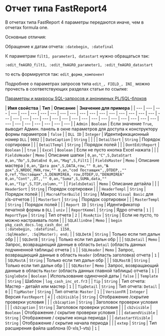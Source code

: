 # Отчет типа FastReport4

  
В отчетах типа FastReport 4 параметры передаются иначе, чем в отчетах formula one.

Основные отличия:

Обращение к датам отчета:   `:datebegin, :datefinal`

К параметрам `filt1, parameter1, datastart` нужно обращаться так:

`:edit_fmAGRO_filt1, :edit_fmAGRO_parameter1, :edit_fmAGRO_datastart`

то есть формируется так:  `edit_форма_компонент`

Подробнее о параметрах запросов типа `edit_, FIELD_, INI_` можно прочесть в соответствующих разделах статьи по ссылке:

[Параметры и макросы SQL-запросов и анонимных PL/SQL-блоков](https://bsoft.gitbook.io/wiki/razrabotka/obekty-oracle/parametry-i-makrosy-sql-zaprosov)

| **Имя свойства** | **Тип** | **Описание** | **Значение для примера** |
| --- | --- | --- | --- | --- | --- | --- | --- | --- | --- | --- | --- | --- | --- | --- | --- | --- | --- | --- | --- | --- | --- | --- | --- | --- | --- | --- | --- | --- | --- | --- | --- | --- | --- | --- | --- | --- | --- | --- | --- | --- |
| `Admin` | `Boolean` | Если значение `True`, выводит Админ. панель в окне параметров для доступа к конструктору формы параметров | `false` |
| `DLL ID` | `Integer` | Идентификационный номер `DLL` | `9002` |
| `DateCaption` | `String` |   |   |
| `DetailSort` | `String` | Порядок сортировки |   |
| `DetailTempl` | `String` | Порядок полей |   |
| `DontEditReport` | `Boolean` |   | `true` |
| `Excel` | `Boolean` | Если не пусто кнопка Excel нажата |   |
| `FieldsHeader` | `Memo` | Описание шапки | `0,an,"С",S,DataStart 0,an,"По",S,DataEnd 0,an,"Mag",S,Filt1` |
| `FieldsMaster` | `Memo` | Описание мастера | `0,an,"Дата док",S,DATA,row,"" 0,an,"№ док",S,NRDOC_MAN,row,"" 0,an,"cod Поставщик",,DTDEP,,"" 0,ref,"Поставщик",S,DENUMIREA, row,DTDEP,U,"DENUMIREA" 0,an,"Cont",,DT,,"" 0,an,"Suma",S,SUMA,data,"" 0,an,"Tip",S,TIP,column,""` |
| `FieldsDetail` | `Memo` | Описание детайла |   |
| `HeaderSort` | `String` | Порядок сортировки |   |
| `HeaderTempl` | `String` | Порядок полей |   |
| `MacroAfterBuild` | `String` | Макрос `Visual Basic` для xls-отчетов |   |
| `MasterSort` | `String` | Порядок сортировки |   |
| `MasterTempl` | `String` | Порядок полей |   |
| `Report ID` | `String` | Идентификатор печатной формы в `DLL` | `univ` |
| `ReportKemel` | `String` | Ядро отчета | `1` |
| `ReportType` | `String` | Тип отчета | `2` |
| `RseActiv` | `String` | Если не пусто, то можно настраивать поля |   |
| `SQLAllinOne` | `Memo` |   | `begin pkg_cash_docs.log_cash_doc_ot                              (:datebegin, :datefinal, 1150,                                       :SqlHeader, :SqlMaster); end;` |
| `SQLDetA` | `String` | Только если тип дальн обр |   |
| `SQLDetB` | `String` | Только если тип дальн обр |   |
| `SQLDetail` | `Memo` | Запрос, возвращающий данные в область `Detail` \(область данных подчиненной таблицы\) отчета | `1` |
| `SQLHeader` | `Memo` | Запрос, возвращающий данные в область `Header` \(область заголовка\) отчета | `1` |
| `SQLMastA` | `String` | Только если тип дальн обр |   |
| `SQLMastB` | `String` | Только если тип дальн обр |   |
| `SQLMaster` | `Memo` | Запрос, возвращающий данные в область `Master` \(область данных главной таблицы\) отчета | `1` |
| `SingleDate` | `Boolean` | Использование одиночной даты | `false` |
| `Template` | `String` | Шаблон | `log_cash_inc_ot.fr3` |
| `Tip` | `String` | Тип отчета: Мастер - детайл или мастер | `1` |
| `TipDetail` | `String` | Тип отчета: `Detail` | `0` |
| `TipMaster` | `String` | Тип отчета: `Master` | `1` |
| `VersionFR` | `Integer` | Версия `FastReport` | `4` |
| `cb1Visible` | `String` | Отображение /скрытие проверки условия |   |
| `cb1caption` | `String` | Заголовок проверки условия |   |
| `cb2caption` | `String` | Заголовок проверки условия |   |
| `cb2visible` | `Boolean` | Отображение / скрытие проверки условия |   |
| `dataendVisible` | `String` | Отображение / скрытие конца периода |   |
| `datastartVisible` | `String` | Отображение / скрытие начала периода |   |
| `extep` | `String` | Тип расширения файла шаблона \(0-xls,1-vts\) | `1` |

